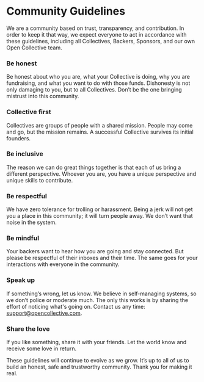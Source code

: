 # Community Guidelines

We are a community based on trust, transparency, and contribution. In order to keep it that way, we expect everyone to act in accordance with these guidelines, including all Collectives, Backers, Sponsors, and our own Open Collective team.

### **Be honest**

Be honest about who you are, what your Collective is doing, why you are fundraising, and what you want to do with those funds. Dishonesty is not only damaging to you, but to all Collectives. Don’t be the one bringing mistrust into this community.

### **Collective first**

Collectives are groups of people with a shared mission. People may come and go, but the mission remains. A successful Collective survives its initial founders.

### **Be inclusive**

The reason we can do great things together is that each of us bring a different perspective. Whoever you are, you have a unique perspective and unique skills to contribute.

### **Be respectful** 

We have zero tolerance for trolling or harassment. Being a jerk will not get you a place in this community; it will turn people away. We don’t want that noise in the system.

### **Be mindful**

Your backers want to hear how you are going and stay connected. But please be respectful of their inboxes and their time. The same goes for your interactions with everyone in the community.

### Speak up

If something’s wrong, let us know. We believe in self-managing systems, so we don’t police or moderate much. The only this works is by sharing the effort of noticing what's going on. Contact us any time:  [support@opencollective.com](mailto:support@opencollective.com).

### **Share the love**

If you like something, share it with your friends. Let the world know and receive some love in return.

These guidelines will continue to evolve as we grow. It’s up to all of us to build an honest, safe and trustworthy community. Thank you for making it real.

